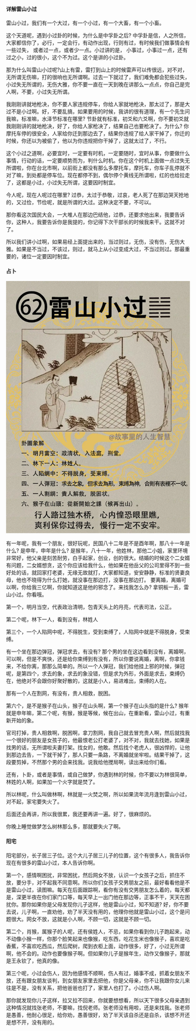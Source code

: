 #### 详解雷山小过

雷山小过，我们有一个大过，有一个小过，有一个大畜，有一个小畜。

这个天道呢，遇到小过卦的时候，为什么是中孚卦之后? 中孚卦是信，人之所信，大家都信你了，必行，一定会行，有动作出现，行则有过，有时候我们做事情会有一些过失， 或者过一点，或者少一点。小过讲的是， 小事过，小事过一点，还有过之小，过的很小，这个不为过。这个是讲的小过卦。

那为什么叫雷山小过呢?山上有雷，雷打到山上的时候雷声可以传很远，对不对，无所谓无伤嘛，打的很响也无所谓啊。过去一下就过了，我们难免都会犯些过失，小过失无所谓的，无伤大雅，你不要一直在一天到晚在讲那么一点点，你自己是完人啊，不要，小过失无所谓。

我刚刚讲就地枪决，你不要人家违规停车，你给人家就地枪决，那太过了，那是大过不是小过啊。好，不要乱搞，如果要用的时候，我讲的很有道理，有一个先生问我嘛，标准嘛，水泽节标准在哪里? 节卦就有标准，初爻和六爻啊，你不要初爻就我刚刚讲的就地枪决，好了，你给人家枪决了，结果自己也要枪决了。为什么? 你摩托车停的很安全，人家给你迁到那边去了，结果你违规了给人家干掉了，你迁的时候，你还以为被偷了，他以为你违规把你干掉了，这就太过了，不行。

这个小过之道啊，必要宜时，一定要有时机，一定要随时，宜时从事，你要做什么事情，行动的话，一定要顺势而为，判什么时机。你在这个时机上面做一点过失无所谓啦，你在台北市啊，以前街上都没有那么多摩托车，摩托车，你车子乱停就不对了嘛，到处都是停车位。现在都停不到，偶尔停个黄线无所谓啦，红的也给拉走了，这都是小过，小过失无所谓，这要因时制宜。

今人呢，现在人呢过在哪里? 过恭，太过于恭敬，过哀，老人死了在那边哭天抢地的，又过俭，节俭呢，就是所谓的大过。这种决定不要，不可以。

那你看这次国民大会，一大堆人在那边巴结他，过恭，还要求他出来，我要告诉你，这种人，我要告诉你是我提的，你记得下次干部长的时候我来干。这就不对了。

所以我们讲小过啊，如果易经上面提出来的，当过则过，无伤，没有伤，无伤大雅。如果是不当过，不该过，则过，就马上从小过变成大过，不当过则过。那最重要的，诸位一定要因时制宜。 

#### 占卜

![图片](../img/雷山小过.png)

有一年呢，我有一个朋友，很好玩呢，民国八十二年是不是酉年啊，那八十一年是什么? 是申年，申年是什么? 是猴年，八十一年，他姓林，那他二小姐，家里环境非常好，他父亲是刻苦耐劳，白手起家，创业，创的很大。结婚的时候这个二女婿有问题，二女婿想贪，这个你应该给我什么，他如果在他岳父的公司里得不到一些好处的话，就回家打老婆，无缘无故就打，大家都知道，安安静静，标准的贤妻良母，他也不晓得为什么打她，就没事在那边打，没事在那边打。 要离婚，离婚可以啊，你给我三亿啊，你就知道这是他的邪念了。来找我怎么办? 拿铜板一丢，雷山小过。你看哦。

第一个，明月当空，代表政治清明，包青天头上的月亮，代表司法，公正。

第二个呢，林下一人，看到没有，林姓人

第三个，一个人陷网中呢，不得脱生，受到束缚了，人陷网中就是不得脱身，受束缚。

有一个坐在那边弹冠，弹冠求去，有没有? 那个男的坐在这边看到没有，离婚啊，可以啊，但是不爽快，还是给你束缚到有没有，所以你要说离婚，离啊，你拿钱来，不给你离，那那么简单的。所以一个人弹冠，我们给他挂上邪的时候，弹冠呢，是第四个，求去的象，求去的象没错，但是求为外形，外面是求去，束缚仍在，他绝对不会跟你好聚好散的，这就是小人，易进难出，束缚的人在。

那有一个人在割网，有没有，贵人相救，脱困。 

第六个，是不是猴子在山头，猴子在山头啊，第一个猴子在山头指的是什么? 猴年就是申年嘛，第二个呢，有猴，猴是等候，候在出山，在重新看，雷山小过，有重新开始的象。 

官司打掉，贵人相救啊，脱困啊，拿刀割网，我自己就去冒充贵人啊，然后就找我一个很好的朋友是女孩子的，他最恨老公打老婆了，对不对，我就去找她，如果是找男的话，无所谓啦夫妻打架。找女的，他敢。然后找个老虎人，很凶悍的，让他到那边去告，一下就干掉了，那人只要一条路，不离婚就坐牢啦。结果干掉了，这段要剪掉，不然那个男的会来找我。说我给他搅局啊，读出来给你们看。 

还有，卜卦，或者是事情，或自己做梦，你遇到林的时候，你不要以为林很简单，林姓的人啊，如果加一个火字就是焚了。

所以林呢，什么叫做林啊，林就是一火焚之啊，所以如果流年流月逢到雷山小过，对不起，家宅要失火了。

后面还会再讲，所以我很累，我还要再讲一遍。好了，很麻烦的。

你晚上睡觉做梦怎么树林那么多，那就要失火了啊。

#### 阳宅

阳宅部分，长子居三子位。这个大儿子居三儿子的位置，这个有很多人，我告诉你现在有很多的雷山小过，本人告诉你啊。

第一个，感情啊困扰，非常困扰，然后网女不放，认识一个女孩子之后，抓住不放，要分手，对不起我不同意啊。所以你们女孩子交男朋友之前，最好看看他是不是雷山小过，读图嘛。每天在后面跟踪啊，看你有没有交男朋友怎么着的，每天都是，深更半夜在你们家门口等，每天早上一出门他在那边等，正事不干，天天在困扰你。那你如果你是父母发现你儿子这样，他是雷山小过，知不知道? 好，你不要去说，儿子啊，一直劝他，劝了半天没有用的，他理你他就是雷山小过，这个是问题很大。网女不放，这就是小人啊，不顾一切，这就是不顾一切。

第二个，肖猴，属猴子的人呢，还有侯姓人，不忌，如果你看到你儿子跑起来，动不动像小猴一样，你那个脸笑起来也像猴，吃东西，吃花生米也像猴子，喜欢是吃香蕉，不喜欢吃西瓜，然后爬树，爬到衣柜上面，动作很多，好了，小过无所谓啊，他不会的。动作也要像猴子啊。但如果你儿子是猴年生，动作又像猴子，那就是王永钦了，他真的像。

第三个呢，小过会伤人，因为他感情不顺啊，伤人有过，婚事不成，抓着女朋友不放，还有跟女朋友谈判，到女朋友家里去把他，你是父母亲，你不让我跟你女儿来往是不是，没有关系，把他爸爸也打了，家里人也打了。小过伤人啊。

那你就发现你儿子这样，拉又拉不回来，你就要想想看，所以天下很多父母亲遇到这种情况就找张老师，不要嘛，找倪老师。张老师没有用啦，还是来找我。张老师是愚善，他耐心很足，给你劝，愚善很好，劝了半天该自杀还是自杀，该想不开还是想不开，没有用的。